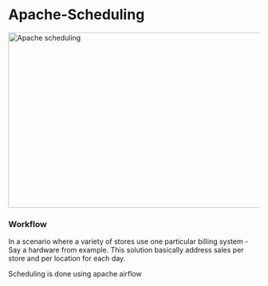 # Apache-Scheduling

<img width="1341" height="352" alt="Apache scheduling" src="https://github.com/user-attachments/assets/5e4dbc78-4e80-4ba2-a808-12f314b660bf" />


### Workflow

In a scenario where a variety of stores use one particular billing system - Say a hardware from example.
This solution basically address sales per store and per location for each day.

Scheduling is done using apache airflow
